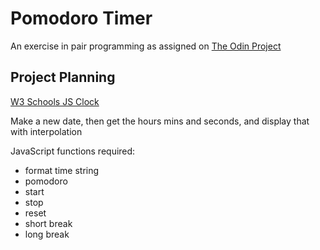 # Pomodoro Timer

An exercise in pair programming as assigned on [The Odin Project](https://www.theodinproject.com/courses/web-development-101/lessons/pairing-project)

## Project Planning

[W3 Schools JS Clock](https://www.w3schools.com/js/tryit.asp?filename=tryjs_timing_clock)

Make a new date, then get the hours mins and seconds, and display that with interpolation 

JavaScript functions required:
- format time string
- pomodoro
- start
- stop
- reset
- short break
- long break
